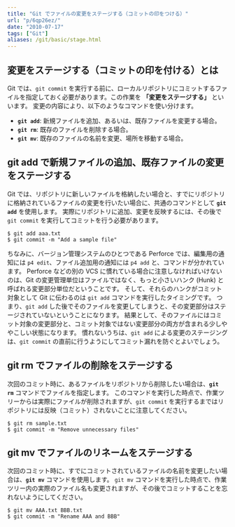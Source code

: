 ```yaml
---
title: "Git でファイルの変更をステージする（コミットの印をつける）"
url: "p/6qp26ez/"
date: "2010-07-17"
tags: ["Git"]
aliases: /git/basic/stage.html
---
```


変更をステージする（コミットの印を付ける）とは
----

Git では、`git commit` を実行する前に、ローカルリポジトリにコミットするファイルを指定しておく必要があります。この作業を **「変更をステージする」** といいます。
変更の内容により、以下のようなコマンドを使い分けます。

- __`git add`__: 新規ファイルを追加、あるいは、既存ファイルを変更する場合。
- __`git rm`__: 既存のファイルを削除する場合。
- __`git mv`__: 既存のファイルの名前を変更、場所を移動する場合。


git add で新規ファイルの追加、既存ファイルの変更をステージする
----

Git では、リポジトリに新しいファイルを格納したい場合と、すでにリポジトリに格納されているファイルの変更を行いたい場合に、共通のコマンドとして __`git add`__ を使用します。
実際にリポジトリに追加、変更を反映するには、その後で `git commit` を実行してコミットを行う必要があります。

```console
$ git add aaa.txt
$ git commit -m "Add a sample file"
```

ちなみに、バージョン管理システムのひとつである Perforce では、編集用の通知には `p4 edit`、ファイル追加用の通知には `p4 add` と、コマンドが分かれています。
Perforce などの別の VCS に慣れている場合に注意しなければいけないのは、Git の変更管理単位はファイルではなく、もっと小さいハンク (Hunk) と呼ばれる変更部分単位だということです。
そして、それらのハンクがコミット対象として Git に伝わるのは `git add` コマンドを実行したタイミングです。
つまり、`git add` した後でそのファイルを変更してしまうと、その変更部分はステージされていないということになります。
結果として、そのファイルにはコミット対象の変更部分と、コミット対象ではない変更部分の両方が含まれる少しややこしい状態になります。
慣れないうちは、`git add` による変更のステージングは、`git commit` の直前に行うようにしてコミット漏れを防ぐとよいでしょう。


git rm でファイルの削除をステージする
----

次回のコミット時に、あるファイルをリポジトリから削除したい場合は、__`git rm`__ コマンドでファイルを指定します。
このコマンドを実行した時点で、作業ツリーからは実際にファイルが削除されますが、`git commit` を実行するまではリポジトリには反映（コミット）されないことに注意してください。

```console
$ git rm sample.txt
$ git commit -m "Remove unnecessary files"
```


git mv でファイルのリネームをステージする
----

次回のコミット時に、すでにコミットされているファイルの名前を変更したい場合は、__`git mv`__ コマンドを使用します。
`git mv` コマンドを実行した時点で、作業ツリー内の実際のファイル名も変更されますが、その後でコミットすることを忘れないようにしてください。

```console
$ git mv AAA.txt BBB.txt
$ git commit -m "Rename AAA and BBB"
```

